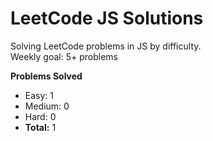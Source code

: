 # LeetCode JS Solutions

Solving LeetCode problems in JS by difficulty.  
Weekly goal: 5+ problems  

**Problems Solved**
- Easy: 1
- Medium: 0
- Hard: 0
- **Total:** 1
